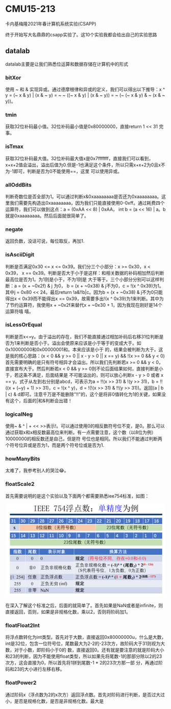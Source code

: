 # CMU15-213
卡内基梅隆2021年春计算机系统实验(CSAPP)

终于开始写大名鼎鼎的csapp实验了。这10个实验我都会给出自己的实验思路

## datalab
datalab主要是让我们熟悉位运算和数据存储在计算机中的形式

### bitXor

使用 ~ 和 & 实现异或。通过德摩根律和异或的定义，我们可以得出以下推导：x ^ y = (~ x & y) | (x & ~ y) = ~ ~ ((~ x & y) | (x & ~ y)) = ~ (~ (~ x & y) & ~ (x & ~ y))。

### tmin

获取32位补码最小值。32位补码最小值是0x80000000，直接return 1 << 31 完事。

### isTmax

获取32位补码最大值。32位补码最大值x是0x7fffffff，直接我们可以看到，x+x+2值会溢出，溢出后值为0.但是-1也满足这个条件，所以只需x+x+2为0且x不为-1即可，判断是否为0不能使用==，这里
可以使用异或。

### allOddBits

判断奇数位是否全部为1。可以通过判断x&0xaaaaaaaa是否还为0xaaaaaaaa。这里我们需要先构造出0xaaaaaaaa，因为我们只能直接使用0-0xff。通过耗费四个运算符，我们可以做到这点：a = 
(0xAA << 8) | 0xAA， int b = (a << 16) | a。b就是0xaaaaaaaa。然后后面就很简单了。

### negate

返回负数，没话可说，每位取反，再加1.

### isAsciiDigit

判断是否满足0x30 <= x <= 0x39。我们分三个小部分：x >= 0x30，x < 0x39， x == 0x39。判断是否大于小于是这样：和相关数据的补码相加然后判断最高位是否为1。为1则是小于，不为1则是
大于等于。三个小部分分别可以这样判断：a = (x + ~0x2f) & j 为0， b = (x + ~0x38) & j不为0，c = !(x ^ 0x39)为1。其中j = 0x80 << 24。最后return !a&!!b|c。因为b = (x + 
~0x38) & j不为0只能得出x < 0x39而不能得出x == 0x39，故需要多出!(x ^ 0x39)为1来判断。其中为了节约运算符，我使用x + ~0x2f来替代x + ~0x30 + 1，因为我现在刚好是14个运算符嘻
嘻。

### isLessOrEqual

判断是否x<=y。由于溢出的存在，我们不能直接通过相加补码后右移31位判断是否为1来判断是否小于。溢出会使原来应该是小于等于的变成大于。如0x10000000和0x00000001和。本来应该是小于
的，结果会被判断为大于。这是我的核心思路：(x < 0 && y >= 0 || x - y > 0 || x == y) && !(x >= 0 && y < 0)
首先需要明确的是只有符号相异才会溢出。所以我们先判断若x >= 0 && y < 0，直接宣布大于。然后判断若x < 0 && y >= 0则不论后面结果如何，直接判断是小于，若这条不满足，后面结果是
不可能溢出的，则可以放心判断x - y > 0 或者 x == y。式子从左到右分别是abcd，可表示为a = !!(x >> 31) & !(y >> 31)，b = !!((x + (~y) + 1) >> 31)，c = !(x ^ y)，d = !(!(x >>
31) & !!(y >> 31))。返回(a | b | c) & d即可。注意千万是不能删除"!!"的，这个是将非0值转化为1的关键，如果没有这个，后面的|和&判断会出错！

### logicalNeg

使用~ & ^ | + << >>表示!。可以通过使用0的相反数符号位不变，是0。那么可以通过获取x和x相反数最高位来判断。有一点需要注意，这个数（以8位为例）10000000的相反数还是自己，但是符
号位也是相同。所以我们不能通过判断两个符号位异或是否为1，而是两个符号位或是否为1.

### howManyBits

太难了，我参考别人的哭泣😂。

### floatScale2

首先需要说明的是这个实验以及下面两个都需要熟悉iee754标准，如图：

![](ieee754.png)

在深入了解这个标准之后，后面的就简单了。首先如果是NaN或者是infinite，则直接返回，否则，如果是非规格化数，乘以2，否则将阶码加1。

### floatFloat2Int

将浮点数转化为int类型。首先对于大数，直接返回0x80000000u，什么是大数，int是32位，包含一位符号位，尾数最大为2-2的-23次方，故阶码大于31则视为大数，对于小数，即阶码小于0的
数，直接返回0。还有就是要注意的就是阶码大小和23的判断，因为不能使用float类型，所以如果先将尾数-1的那部分除以2的23次方，这会直接为0，所以首先将1拼到尾数-1 * 2的23次方那一部
分，再通过阶码和23的大小进行左移右移。

### floatPower2

通过阶码x（浮点数为2的x次方）返回浮点数。首先对阶码进行判断，是否过大过小，是否是规格化数，是否是非规格化数。最大是


















